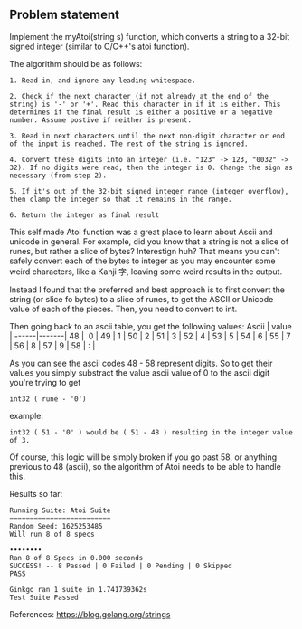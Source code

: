 Problem statement
---------------

Implement the myAtoi(string s) function, which converts a string to a 32-bit signed integer (similar to C/C++'s atoi function).
	
The algorithm should be as follows:

    1. Read in, and ignore any leading whitespace.

    2. Check if the next character (if not already at the end of the string) is '-' or '+'. Read this character in if it is either. This determines if the final result is either a positive or a negative number. Assume postive if neither is present.

    3. Read in next characters until the next non-digit character or end of the input is reached. The rest of the string is ignored.

    4. Convert these digits into an integer (i.e. "123" -> 123, "0032" -> 32). If no digits were read, then the integer is 0. Change the sign as necessary (from step 2).

    5. If it's out of the 32-bit signed integer range (integer overflow), then clamp the integer so that it remains in the range.

    6. Return the integer as final result


This self made Atoi function was a great place to learn about Ascii and unicode in general. For example, did you know that a string is not a slice of runes, but rather a slice of bytes? Interestign huh? That means you can't safely convert each of the bytes to integer as you may encounter some weird characters, like a Kanji 字, leaving some weird results in the output.

Instead I found that the preferred and best approach is to first convert the string (or slice fo bytes) to a slice of runes, to get the ASCII or Unicode value of each of the pieces. Then, you need to convert to int.

Then going back to an ascii table, you get the following values:
Ascii | value |
------|-------|
48    |   0   |
49    |   1   |
50    |   2   |
51    |   3   |
52    |   4   |
53    |   5   |
54    |   6   |
55    |   7   |
56    |   8   |
57    |   9   |
58    |   :   |  

As you can see the ascii codes 48 - 58 represent digits. So to get their values you simply substract the value ascii value of 0 to the ascii digit you're trying to get

```
int32 ( rune - '0')
```
example:
```
int32 ( 51 - '0' ) would be ( 51 - 48 ) resulting in the integer value of 3.
```

Of course, this logic will be simply broken if you go past 58, or anything previous to 48 (ascii), so the algorithm of Atoi needs to be able to handle this.



Results so far:
```
Running Suite: Atoi Suite
=========================
Random Seed: 1625253485
Will run 8 of 8 specs

••••••••
Ran 8 of 8 Specs in 0.000 seconds
SUCCESS! -- 8 Passed | 0 Failed | 0 Pending | 0 Skipped
PASS

Ginkgo ran 1 suite in 1.741739362s
Test Suite Passed
```



References:
https://blog.golang.org/strings